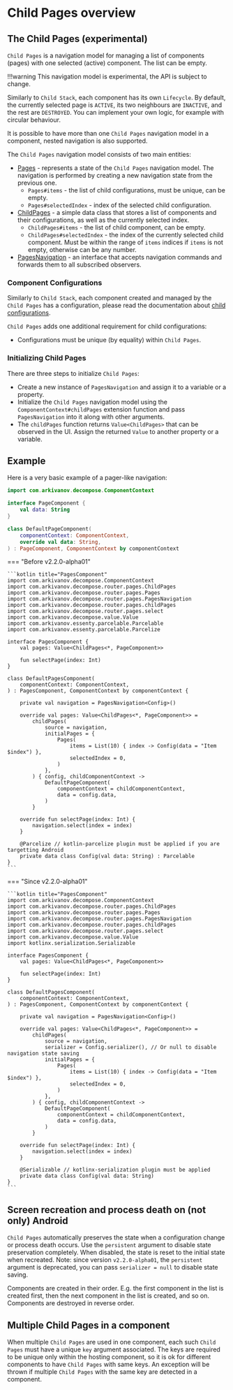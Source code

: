 # Child Pages overview

## The Child Pages (experimental)

`Child Pages` is a navigation model for managing a list of components (pages) with one selected (active) component. The list can be empty.

!!!warning
    This navigation model is experimental, the API is subject to change.

Similarly to `Child Stack`, each component has its own `Lifecycle`. By default, the currently selected page is `ACTIVE`, its two neighbours are `INACTIVE`, and the rest are `DESTROYED`. You can implement your own logic, for example with circular behaviour. 

It is possible to have more than one `Child Pages` navigation model in a component, nested navigation is also supported.

The `Child Pages` navigation model consists of two main entities:

- [Pages](https://github.com/arkivanov/Decompose/blob/master/decompose/src/commonMain/kotlin/com/arkivanov/decompose/router/pages/Pages.kt) - represents a state of the `Child Pages` navigation model. The navigation is performed by creating a new navigation state from the previous one.
    - `Pages#items` - the list of child configurations, must be unique, can be empty.
    - `Pages#selectedIndex` - index of the selected child configuration.
- [ChildPages](https://github.com/arkivanov/Decompose/blob/master/decompose/src/commonMain/kotlin/com/arkivanov/decompose/router/pages/ChildPages.kt) - a simple data class that stores a list of components and their configurations, as well as the currently selected index.
    - `ChildPages#items` - the list of child component, can be empty.
    - `ChildPages#selectedIndex` - the index of the currently selected child component. Must be within the range of `items` indices if `items` is not empty, otherwise can be any number.
- [PagesNavigation](https://github.com/arkivanov/Decompose/blob/master/decompose/src/commonMain/kotlin/com/arkivanov/decompose/router/pages/PagesNavigation.kt) - an interface that accepts navigation commands and forwards them to all subscribed observers.

### Component Configurations

Similarly to `Child Stack`, each component created and managed by the `Child Pages` has a configuration, please read the documentation about [child configurations](../overview.md#component-configurations-and-child-factories).

`Child Pages` adds one additional requirement for child configurations:

- Configurations must be unique (by equality) within `Child Pages`.

### Initializing Child Pages

There are three steps to initialize `Child Pages`:

- Create a new instance of `PagesNavigation` and assign it to a variable or a property.
- Initialize the `Child Pages` navigation model using the `ComponentContext#childPages` extension function and pass `PagesNavigation` into it along with other arguments.
- The `childPages` function returns `Value<ChildPages>` that can be observed in the UI. Assign the returned `Value` to another property or a variable.

## Example

Here is a very basic example of a pager-like navigation:

```kotlin title="PageComponent"
import com.arkivanov.decompose.ComponentContext

interface PageComponent {
    val data: String
}

class DefaultPageComponent(
    componentContext: ComponentContext,
    override val data: String,
) : PageComponent, ComponentContext by componentContext
```

=== "Before v2.2.0-alpha01"

    ```kotlin title="PagesComponent"
    import com.arkivanov.decompose.ComponentContext
    import com.arkivanov.decompose.router.pages.ChildPages
    import com.arkivanov.decompose.router.pages.Pages
    import com.arkivanov.decompose.router.pages.PagesNavigation
    import com.arkivanov.decompose.router.pages.childPages
    import com.arkivanov.decompose.router.pages.select
    import com.arkivanov.decompose.value.Value
    import com.arkivanov.essenty.parcelable.Parcelable
    import com.arkivanov.essenty.parcelable.Parcelize
    
    interface PagesComponent {
        val pages: Value<ChildPages<*, PageComponent>>
    
        fun selectPage(index: Int)
    }
    
    class DefaultPagesComponent(
        componentContext: ComponentContext,
    ) : PagesComponent, ComponentContext by componentContext {
    
        private val navigation = PagesNavigation<Config>()
    
        override val pages: Value<ChildPages<*, PageComponent>> =
            childPages(
                source = navigation,
                initialPages = {
                    Pages(
                        items = List(10) { index -> Config(data = "Item $index") },
                        selectedIndex = 0,
                    )
                },
            ) { config, childComponentContext ->
                DefaultPageComponent(
                    componentContext = childComponentContext,
                    data = config.data,
                )
            }
    
        override fun selectPage(index: Int) {
            navigation.select(index = index)
        }
    
        @Parcelize // kotlin-parcelize plugin must be applied if you are targetting Android
        private data class Config(val data: String) : Parcelable
    }    
    ```

=== "Since v2.2.0-alpha01"

    ```kotlin title="PagesComponent"
    import com.arkivanov.decompose.ComponentContext
    import com.arkivanov.decompose.router.pages.ChildPages
    import com.arkivanov.decompose.router.pages.Pages
    import com.arkivanov.decompose.router.pages.PagesNavigation
    import com.arkivanov.decompose.router.pages.childPages
    import com.arkivanov.decompose.router.pages.select
    import com.arkivanov.decompose.value.Value
    import kotlinx.serialization.Serializable
    
    interface PagesComponent {
        val pages: Value<ChildPages<*, PageComponent>>
    
        fun selectPage(index: Int)
    }
    
    class DefaultPagesComponent(
        componentContext: ComponentContext,
    ) : PagesComponent, ComponentContext by componentContext {
    
        private val navigation = PagesNavigation<Config>()
    
        override val pages: Value<ChildPages<*, PageComponent>> =
            childPages(
                source = navigation,
                serializer = Config.serializer(), // Or null to disable navigation state saving
                initialPages = {
                    Pages(
                        items = List(10) { index -> Config(data = "Item $index") },
                        selectedIndex = 0,
                    )
                },
            ) { config, childComponentContext ->
                DefaultPageComponent(
                    componentContext = childComponentContext,
                    data = config.data,
                )
            }
    
        override fun selectPage(index: Int) {
            navigation.select(index = index)
        }
    
        @Serializable // kotlinx-serialization plugin must be applied
        private data class Config(val data: String)
    }
    ```

## Screen recreation and process death on (not only) Android

`Child Pages` automatically preserves the state when a configuration change or process death occurs. Use the `persistent` argument to disable state preservation completely. When disabled, the state is reset to the initial state when recreated. Note: since version `v2.2.0-alpha01`, the `persistent` argument is deprecated, you can pass `serializer = null` to disable state saving.

Components are created in their order. E.g. the first component in the list is created first, then the next component in the list is created, and so on. Components are destroyed in reverse order.

## Multiple Child Pages in a component

When multiple `Child Pages` are used in one component, each such `Child Pages` must have a unique `key` argument associated. The keys are required to be unique only within the hosting component, so it is ok for different components to have `Child Pages` with same keys. An exception will be thrown if multiple `Child Pages` with the same key are detected in a component.
